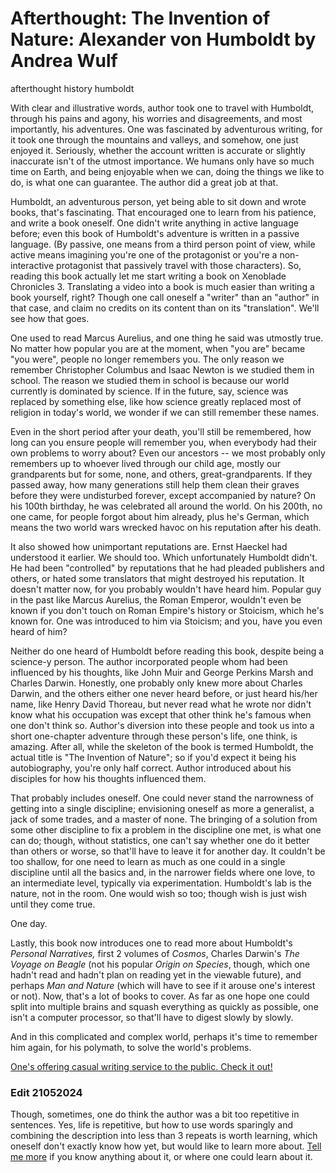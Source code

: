 # Afterthought: The Invention of Nature: Alexander von Humboldt by Andrea Wulf
afterthought history humboldt

With clear and illustrative words, author took one to travel with Humboldt, through his pains and agony, his worries and disagreements, and most importantly, his adventures. One was fascinated by adventurous writing, for it took one through the mountains and valleys, and somehow, one just enjoyed it. Seriously, whether the account written is accurate or slightly inaccurate isn't of the utmost importance. We humans only have so much time on Earth, and being enjoyable when we can, doing the things we like to do, is what one can guarantee. The author did a great job at that. 

Humboldt, an adventurous person, yet being able to sit down and wrote books, that's fascinating. That encouraged one to learn from his patience, and write a book oneself. One didn't write anything in active language before; even this book of Humboldt's adventure is written in a passive language. (By passive, one means from a third person point of view, while active means imagining you're one of the protagonist or you're a non-interactive protagonist that passively travel with those characters). So, reading this book actually let me start writing a book on Xenoblade Chronicles 3. Translating a video into a book is much easier than writing a book yourself, right? Though one call oneself a "writer" than an "author" in that case, and claim no credits on its content than on its "translation". We'll see how that goes. 

One used to read Marcus Aurelius, and one thing he said was utmostly true. No matter how popular you are at the moment, when "you are" became "you were", people no longer remembers you. The only reason we remember Christopher Columbus and Isaac Newton is we studied them in school. The reason we studied them in school is because our world currently is dominated by science. If in the future, say, science was replaced by something else, like how science greatly replaced most of religion in today's world, we wonder if we can still remember these names. 

Even in the short period after your death, you'll still be remembered, how long can you ensure people will remember you, when everybody had their own problems to worry about? Even our ancestors -- we most probably only remembers up to whoever lived through our child age, mostly our grandparents but for some, none, and others, great-grandparents. If they passed away, how many generations still help them clean their graves before they were undisturbed forever, except accompanied by nature? On his 100th birthday, he was celebrated all around the world. On his 200th, no one came, for people forgot about him already, plus he's German, which means the two world wars wrecked havoc on his reputation after his death. 

It also showed how unimportant reputations are. Ernst Haeckel had understood it earlier. We should too. Which unfortunately Humboldt didn't. He had been "controlled" by reputations that he had pleaded publishers and others, or hated some translators that might destroyed his reputation. It doesn't matter now, for you probably wouldn't have heard him. Popular guy in the past like Marcus Aurelius, the Roman Emperor, wouldn't even be known if you don't touch on Roman Empire's history or Stoicism, which he's known for. One was introduced to him via Stoicism; and you, have you even heard of him? 

Neither do one heard of Humboldt before reading this book, despite being a science-y person. The author incorporated people whom had been influenced by his thoughts, like John Muir and George Perkins Marsh and Charles Darwin. Honestly, one probably only knew more about Charles Darwin, and the others either one never heard before, or just heard his/her name, like Henry David Thoreau, but never read what he wrote nor didn't know what his occupation was except that other think he's famous when one don't think so. Author's diversion into these people and took us into a short one-chapter adventure through these person's life, one think, is amazing. After all, while the skeleton of the book is termed Humboldt, the actual title is "The Invention of Nature"; so if you'd expect it being his autobiography, you're only half correct. Author introduced about his disciples for how his thoughts influenced them. 

That probably includes oneself. One could never stand the narrowness of getting into a single discipline; envisioning oneself as more a generalist, a jack of some trades, and a master of none. The bringing of a solution from some other discipline to fix a problem in the discipline one met, is what one can do; though, without statistics, one can't say whether one do it better than others or worse, so that'll have to leave it for another day. It couldn't be too shallow, for one need to learn as much as one could in a single discipline until all the basics and, in the narrower fields where one love, to an intermediate level, typically via experimentation. Humboldt's lab is the nature, not in the room. One would wish so too; though wish is just wish until they come true. 

One day. 

Lastly, this book now introduces one to read more about Humboldt's _Personal Narratives,_ first 2 volumes of _Cosmos_, Charles Darwin's _The Voyage on Beagle_ (not his popular _Origin on Species_, though, which one hadn't read and hadn't plan on reading yet in the viewable future), and perhaps _Man and Nature_ (which will have to see if it arouse one's interest or not). Now, that's a lot of books to cover. As far as one hope one could split into multiple brains and squash everything as quickly as possible, one isn't a computer processor, so that'll have to digest slowly by slowly. 

And in this complicated and complex world, perhaps it's time to remember him again, for his polymath, to solve the world's problems. 

[One's offering casual writing service to the public. Check it out!](https://www.fiverr.com/s/D84XrA)

### Edit 21052024
Though, sometimes, one do think the author was a bit too repetitive in sentences. Yes, life is repetitive, but how to use words sparingly and combining the description into less than 3 repeats is worth learning, which oneself don't exactly know how yet, but would like to learn more about. [Tell me more](https://github.com/Wabinab/Wabinab.github.io/discussions/2) if you know anything about it, or where one could learn about it. 